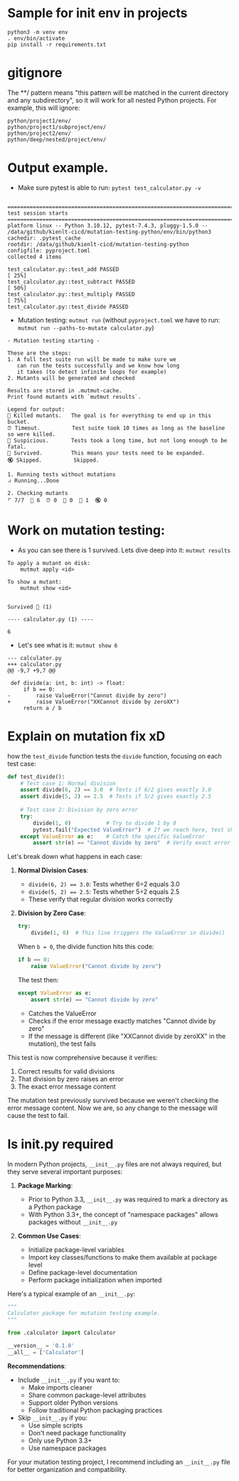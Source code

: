 # Sample for init env in projects

```
python3 -m venv env
. env/bin/activate
pip install -r requirements.txt
```

# gitignore
The **/ pattern means "this pattern will be matched in the current directory and any subdirectory", so it will work for all nested Python projects.
For example, this will ignore:

```
python/project1/env/
python/project1/subproject/env/
python/project2/env/
python/deep/nested/project/env/
```

# Output example.
- Make sure pytest is able to run: `pytest test_calculator.py -v`
```

=============================================================================================== test session starts ===============================================================================================
platform linux -- Python 3.10.12, pytest-7.4.3, pluggy-1.5.0 -- /data/github/kienlt-cicd/mutation-testing-python/env/bin/python3
cachedir: .pytest_cache
rootdir: /data/github/kienlt-cicd/mutation-testing-python
configfile: pyproject.toml
collected 4 items                                                                                                                                                                                                 

test_calculator.py::test_add PASSED                                                                                                                                                                         [ 25%]
test_calculator.py::test_subtract PASSED                                                                                                                                                                    [ 50%]
test_calculator.py::test_multiply PASSED                                                                                                                                                                    [ 75%]
test_calculator.py::test_divide PASSED                                          
```

- Mutation testing: `mutmut run` (without `pyproject.toml` we have to run: `mutmut run --paths-to-mutate calculator.py`)
```
- Mutation testing starting -

These are the steps:
1. A full test suite run will be made to make sure we
   can run the tests successfully and we know how long
   it takes (to detect infinite loops for example)
2. Mutants will be generated and checked

Results are stored in .mutmut-cache.
Print found mutants with `mutmut results`.

Legend for output:
🎉 Killed mutants.   The goal is for everything to end up in this bucket.
⏰ Timeout.          Test suite took 10 times as long as the baseline so were killed.
🤔 Suspicious.       Tests took a long time, but not long enough to be fatal.
🙁 Survived.         This means your tests need to be expanded.
🔇 Skipped.          Skipped.

1. Running tests without mutations
⠴ Running...Done

2. Checking mutants
⠋ 7/7  🎉 6  ⏰ 0  🤔 0  🙁 1  🔇 0
```

# Work on mutation testing:
- As you can see there is 1 survived. Lets dive deep into it: `mutmut results`
```
To apply a mutant on disk:
    mutmut apply <id>

To show a mutant:
    mutmut show <id>


Survived 🙁 (1)

---- calculator.py (1) ----

6
```

- Let's see what is it: `mutmut show 6`
```
--- calculator.py
+++ calculator.py
@@ -9,7 +9,7 @@
 
 def divide(a: int, b: int) -> float:
     if b == 0:
-        raise ValueError("Cannot divide by zero")
+        raise ValueError("XXCannot divide by zeroXX")
     return a / b
```

# Explain on mutation fix xD
how the `test_divide` function tests the `divide` function, focusing on each test case:

```python
def test_divide():
    # Test case 1: Normal division
    assert divide(6, 2) == 3.0  # Tests if 6/2 gives exactly 3.0
    assert divide(5, 2) == 2.5  # Tests if 5/2 gives exactly 2.5
    
    # Test case 2: Division by zero error
    try:
        divide(1, 0)           # Try to divide 1 by 0
        pytest.fail("Expected ValueError")  # If we reach here, test should fail
    except ValueError as e:    # Catch the specific ValueError
        assert str(e) == "Cannot divide by zero"  # Verify exact error message
```

Let's break down what happens in each case:

1. **Normal Division Cases**:
   - `divide(6, 2) == 3.0`: Tests whether 6÷2 equals 3.0
   - `divide(5, 2) == 2.5`: Tests whether 5÷2 equals 2.5
   - These verify that regular division works correctly

2. **Division by Zero Case**:
   ```python
   try:
       divide(1, 0)  # This line triggers the ValueError in divide()
   ```
   When `b = 0`, the divide function hits this code:
   ```python
   if b == 0:
       raise ValueError("Cannot divide by zero")
   ```

   The test then:
   ```python
   except ValueError as e:
       assert str(e) == "Cannot divide by zero"
   ```
   - Catches the ValueError
   - Checks if the error message exactly matches "Cannot divide by zero"
   - If the message is different (like "XXCannot divide by zeroXX" in the mutation), the test fails

This test is now comprehensive because it verifies:
1. Correct results for valid divisions
2. That division by zero raises an error
3. The exact error message content

The mutation test previously survived because we weren't checking the error message content. Now we are, so any change to the message will cause the test to fail.

# Is __init__.py required
In modern Python projects, `__init__.py` files are not always required, but they serve several important purposes:

1. **Package Marking**: 
   - Prior to Python 3.3, `__init__.py` was required to mark a directory as a Python package
   - With Python 3.3+, the concept of "namespace packages" allows packages without `__init__.py`

2. **Common Use Cases**:
   - Initialize package-level variables
   - Import key classes/functions to make them available at package level
   - Define package-level documentation
   - Perform package initialization when imported

Here's a typical example of an `__init__.py`:

```python
"""
Calculator package for mutation testing example.
"""

from .calculator import Calculator

__version__ = '0.1.0'
__all__ = ['Calculator']
```

**Recommendations**:
- Include `__init__.py` if you want to:
  - Make imports cleaner
  - Share common package-level attributes
  - Support older Python versions
  - Follow traditional Python packaging practices
- Skip `__init__.py` if you:
  - Use simple scripts
  - Don't need package functionality
  - Only use Python 3.3+
  - Use namespace packages

For your mutation testing project, I recommend including an `__init__.py` file for better organization and compatibility.